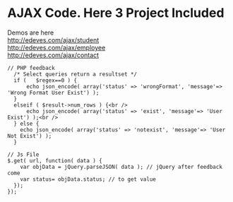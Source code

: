 # AJAX Code. Here 3 Project Included

Demos are here <br />
http://edeves.com/ajax/student <br />
http://edeves.com/ajax/employee <br />
http://edeves.com/ajax/contact <br />

```
// PHP feedback
  /* Select queries return a resultset */
  if (   $regex==0 ) {
      echo json_encode( array('status' => 'wrongFormat', 'message'=> 'Wrong Format User Exist') );
  }
  elseif ( $result->num_rows ) {<br />
      echo json_encode( array('status' => 'exist', 'message'=> 'User Exist') );<br />
  } else {
    echo json_encode( array('status' => 'notexist', 'message'=> 'User Not Exist') );
  }
  
// Js File
$.get( url, function( data ) {
    var objData = jQuery.parseJSON( data ); // jQuery after feedback come
    var status= objData.status; // to get value
  });
});
```
